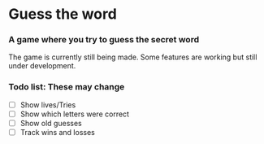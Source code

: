 # Guess the word
### A game where you try to guess the secret word

The game is currently still being made. Some features are working but still under development. 


### Todo list: These may change

- [ ]   Show lives/Tries
- [ ]   Show which letters were correct
- [ ]   Show old guesses
- [ ]   Track wins and losses